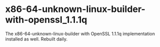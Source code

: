 # x86-64-unknown-linux-builder-with-openssl_1.1.1q

The x86-64-unknown-linux-builder with OpenSSL 1.1.1q implementation installed as well. Rebuilt daily.

